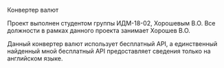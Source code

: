 Конвертер валют

Проект выполнен студентом группы ИДМ-18-02, Хорошевым В.О.
Все должности в рамках данного проекта занимает Хорошев В.О.

Данный конвертер валют использует бесплатный API, а единственный найденный мной бесплатный API предоставляет сведения только на английском языке.
